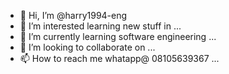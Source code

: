 - 👋 Hi, I’m @harry1994-eng
- 👀 I’m interested  learning new stuff in ...
- 🌱 I’m currently learning software engineering ...
- 💞️ I’m looking to collaborate on ...
- 📫 How to reach me whatapp@ 08105639367 ...

<!---
harry1994-eng/harry1994-eng is a ✨ special ✨ repository because its `README.md` (this file) appears on your GitHub profile.
You can click the Preview link to take a look at your changes.
--->

